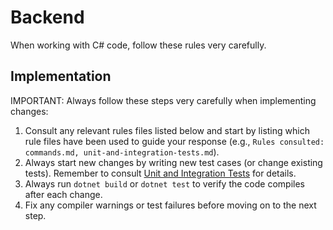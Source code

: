# Backend

When working with C# code, follow these rules very carefully.

## Implementation

IMPORTANT: Always follow these steps very carefully when implementing changes:

1. Consult any relevant rules files listed below and start by listing which rule files have been used to guide your response (e.g., `Rules consulted: commands.md, unit-and-integration-tests.md`).
2. Always start new changes by writing new test cases (or change existing tests). Remember to consult [Unit and Integration Tests](./unit-and-integration-tests.md) for details.
3. Always run `dotnet build` or `dotnet test` to verify the code compiles after each change.
4. Fix any compiler warnings or test failures before moving on to the next step.

<!-- ## Backend Rules Files

- [API Endpoints](./api-endpoints.md) - Guidelines for minimal API endpoints.  
- [Commands](./commands.md) - Implementation of state-changing operations using CQRS commands.
- [Domain Modeling](./domain-modeling.md) - Implementation of DDD aggregates, entities, and value objects.
- [External Integrations](./external-integrations.md) - Implementation of integration to external services.
- [Queries](./queries.md) - Implementation of data retrieval operations using CQRS queries.
- [Repositories](./repositories.md) - Persistence abstractions for aggregates.
- [Strongly Typed IDs](./strongly-typed-ids.md) - Type-safe DDD identifiers for domain entities.
- [Telemetry Events](./telemetry-events.md) - Standardized observability event patterns.
- [Unit and Integration Tests](./unit-and-integration-tests.md) - Test suite patterns for commands, queries, and domain logic. -->
